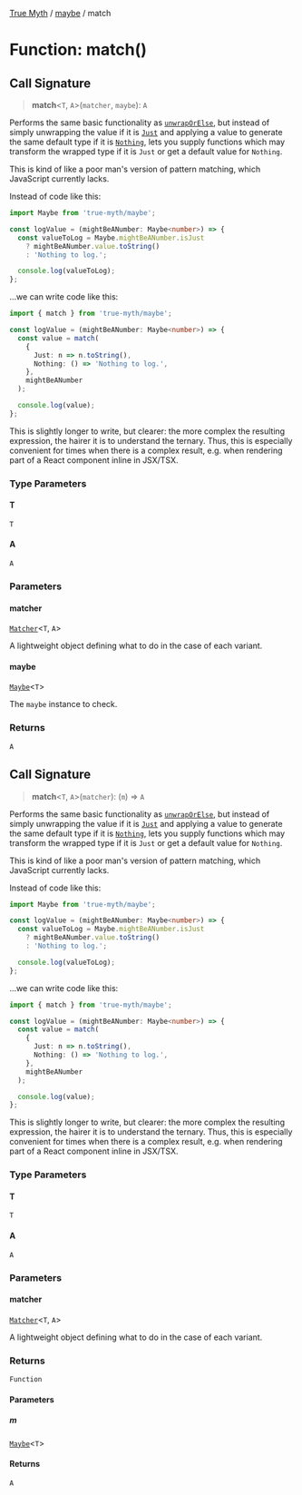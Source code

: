 [True Myth](../../index.md) / [maybe](../index.md) / match

# Function: match()

## Call Signature

> **match**\<`T`, `A`\>(`matcher`, `maybe`): `A`

Performs the same basic functionality as [`unwrapOrElse`](unwrapOrElse.md), but instead
of simply unwrapping the value if it is [`Just`](../interfaces/Just.md) and applying a value
to generate the same default type if it is [`Nothing`](../interfaces/Nothing.md), lets you
supply functions which may transform the wrapped type if it is `Just` or get a
default value for `Nothing`.

This is kind of like a poor man's version of pattern matching, which
JavaScript currently lacks.

Instead of code like this:

```ts
import Maybe from 'true-myth/maybe';

const logValue = (mightBeANumber: Maybe<number>) => {
  const valueToLog = Maybe.mightBeANumber.isJust
    ? mightBeANumber.value.toString()
    : 'Nothing to log.';

  console.log(valueToLog);
};
```

...we can write code like this:

```ts
import { match } from 'true-myth/maybe';

const logValue = (mightBeANumber: Maybe<number>) => {
  const value = match(
    {
      Just: n => n.toString(),
      Nothing: () => 'Nothing to log.',
    },
    mightBeANumber
  );

  console.log(value);
};
```

This is slightly longer to write, but clearer: the more complex the resulting
expression, the hairer it is to understand the ternary. Thus, this is
especially convenient for times when there is a complex result, e.g. when
rendering part of a React component inline in JSX/TSX.

### Type Parameters

#### T

`T`

#### A

`A`

### Parameters

#### matcher

[`Matcher`](../type-aliases/Matcher.md)\<`T`, `A`\>

A lightweight object defining what to do in the case of each
               variant.

#### maybe

[`Maybe`](../classes/Maybe.md)\<`T`\>

The `maybe` instance to check.

### Returns

`A`

## Call Signature

> **match**\<`T`, `A`\>(`matcher`): (`m`) => `A`

Performs the same basic functionality as [`unwrapOrElse`](unwrapOrElse.md), but instead
of simply unwrapping the value if it is [`Just`](../interfaces/Just.md) and applying a value
to generate the same default type if it is [`Nothing`](../interfaces/Nothing.md), lets you
supply functions which may transform the wrapped type if it is `Just` or get a
default value for `Nothing`.

This is kind of like a poor man's version of pattern matching, which
JavaScript currently lacks.

Instead of code like this:

```ts
import Maybe from 'true-myth/maybe';

const logValue = (mightBeANumber: Maybe<number>) => {
  const valueToLog = Maybe.mightBeANumber.isJust
    ? mightBeANumber.value.toString()
    : 'Nothing to log.';

  console.log(valueToLog);
};
```

...we can write code like this:

```ts
import { match } from 'true-myth/maybe';

const logValue = (mightBeANumber: Maybe<number>) => {
  const value = match(
    {
      Just: n => n.toString(),
      Nothing: () => 'Nothing to log.',
    },
    mightBeANumber
  );

  console.log(value);
};
```

This is slightly longer to write, but clearer: the more complex the resulting
expression, the hairer it is to understand the ternary. Thus, this is
especially convenient for times when there is a complex result, e.g. when
rendering part of a React component inline in JSX/TSX.

### Type Parameters

#### T

`T`

#### A

`A`

### Parameters

#### matcher

[`Matcher`](../type-aliases/Matcher.md)\<`T`, `A`\>

A lightweight object defining what to do in the case of each
               variant.

### Returns

`Function`

#### Parameters

##### m

[`Maybe`](../classes/Maybe.md)\<`T`\>

#### Returns

`A`
